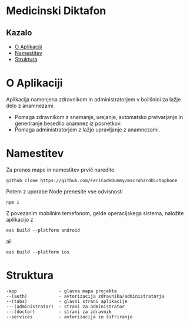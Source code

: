 # Medicinski Diktafon
## Kazalo
- [O Aplikaciji](#o-aplikaciji)
- [Namestitev](#namestitev)
- [Struktura](#struktura)

# O Aplikaciji

Aplikacija namenjena zdravnikom in administratorjem v bolišnici za lažje delo z anamnezami.
- Pomaga zdravnikom z snemanje, urejanje, avtomatsko pretvarjanje in generiranje besedilo anamnez iz posnetkov.
- Pomaga administratorjem z lažjo upravljanje z anamnezami.


# Namestitev

Za prenos mape in namestitev prvič naredite
```
github clone https://github.com/FeriCodeDummy/macrohardDictaphone
```

Potem z uporabe Node prenesite vse odvisnosti
```
npm i
```

Z povezanim mobilnim temefonom, gelde operacijskega sistema, naložite aplikacijo z
```angular2html
eas build --platform android
```
ali
```angular2html
eas build --platform ios
```

 

# Struktura

```
-app                - glavna mapa projekta
--(auth)            - avtorizacija zdravnika/administratorja
--(tabs)            - glavni strani aplikacije
---(administrator)  - strani za administrator
---(doctor)         - strani za zdravnik
--services          - avtorizacija in šifriranje
```